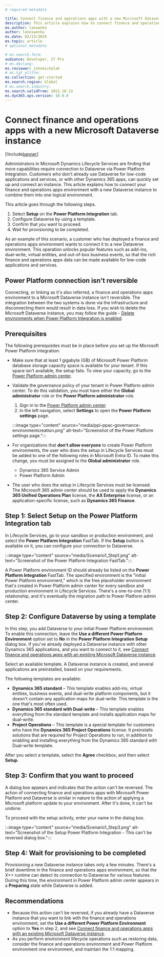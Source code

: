 ```yaml
---
# required metadata

title: Connect finance and operations apps with a new Microsoft Dataverse instance
description: This article explains how to connect finance and operations apps with a new Microsoft Dataverse instance.
ms.author: laswenka
author: laneswenka
ms.date: 02/23/2024
ms.topic: article
# optional metadata

# ms.search.form:
audience: Developer, IT Pro
# ms.devlang: 
ms.reviewer: johnmichalak
# ms.tgt_pltfrm: 
ms.collection: get-started
ms.search.region: Global
# ms.search.industry:
ms.search.validFrom: 2021-10-13
ms.dyn365.ops.version: 10.0.0
---
```

# Connect finance and operations apps with a new Microsoft Dataverse instance

[!include[banner](../includes/banner.md)]

Administrators in Microsoft Dynamics Lifecycle Services are finding that more capabilities require connection to Dataverse via Power Platform Integration. Customers who don't already use Dataverse for low-code applications and services, or with other Dynamics 365 apps, can quickly set up and connect an instance. This article explains how to connect your finance and operations apps environment with a new Dataverse instance to combine them into one logical environment.

This article goes through the following steps.

1. Select **Setup** on the **Power Platform Integration** tab.
2. Configure Dataverse by using a template.
3. Confirm that you want to proceed.
4. Wait for provisioning to be completed.

As an example of this scenario, a customer who has deployed a finance and operations apps environment wants to connect it to a new Dataverse environment. This operation unlocks popular features such as add-ins, dual-write, virtual entities, and out-of-box business events, so that the rich finance and operations apps data can be made available for low-code applications and services.

## Power Platform connection isn't reversible

Connecting, or linking as it's also referred, a finance and operations apps environment to a Microsoft Dataverse instance isn't reversible.  The integration between the two systems is done via the infrastructure and disconnecting them would result in data loss. If you wish to delete the Microsoft Dataverse instance, you may follow the guide - [Delete environments when Power Platform Integration is enabled](./environment-lifecycle-delete-env.md).

## Prerequisites

The following prerequisites must be in place before you set up the Microsoft Power Platform integration:

- Make sure that at least 1 gigabyte (GB) of Microsoft Power Platform database storage capacity space is available for your tenant. If this space isn't available, the setup fails. To view your capacity, go to the [Power Platform admin center](https://admin.powerplatform.microsoft.com/resources/capacity).
- Validate the governance policy of your tenant in Power Platform admin center. To do this validation, you must have either the **Global administrator** role or the **Power Platform administrator** role.

    1. Sign in to the [Power Platform admin center](https://admin.powerplatform.microsoft.com).
    2. In the left navigation, select **Settings** to open the **Power Platform settings** page.

    :::image type="content" source="media/ppi-ppac-governance-environmentcreation.png" alt-text="Screenshot of the Power Platform settings page.":::

- For organizations that **don't allow everyone** to create Power Platform environments, the user who does the setup in Lifecycle Services must be added to one of the following roles in Microsoft Entra ID. To make this change, you must be assigned to the **Global administrator** role.

    - Dynamics 365 Service Admin
    - Power Platform Admin

- The user who does the setup in Lifecycle Services must be licensed. The Microsoft 365 admin center should be used to apply the **Dynamics 365 Unified Operations Plan** license, the **AX Enterprise** license, or an application-specific license, such as **Dynamics 365 Finance**.

## Step 1: Select Setup on the Power Platform Integration tab

In Lifecycle Services, go to your sandbox or production environment, and select the **Power Platform Integration** FastTab. If the **Setup** button is available on it, you can configure your connection to Dataverse.

:::image type="content" source="media/Scenario1_Step1.png" alt-text="Screenshot of the Power Platform Integration FastTab.":::

A Power Platform environment ID should already be listed on the **Power Platform Integration** FastTab. The specified environment is the "initial Power Platform environment," which is the free placeholder environment that's created in Power Platform admin center for every sandbox and production environment in Lifecycle Services. There's a one-to-one (1:1) relationship, and it's eventually the migration path to Power Platform admin center.

## Step 2: Configure Dataverse by using a template

In this step, you add Dataverse to your initial Power Platform environment. To enable this connection, leave the **Use a different Power Platform Environment** option set to **No** in the **Power Platform Integration Setup** dialog box. If you've already deployed a Dataverse instance with other Dynamics 365 applications, and you want to connect to it, see [Connect finance and operations apps with an existing Microsoft Dataverse instance](environment-lifecycle-connect-finops-existing-dv.md).

Select an available template. A Dataverse instance is created, and several applications are preinstalled, based on your requirements.

The following templates are available:

* **Dynamics 365 standard** – This template enables add-ins, virtual entities, business events, and dual-write platform components, but it doesn't contain any application maps for dual-write. This template is the one that's most often used.
* **Dynamics 365 standard with Dual-write** – This template enables everything from the standard template and installs application maps for dual-write.
* **Project Operations** – This template is a special template for customers who have the **Dynamics 365 Project Operations** license. It preinstalls solutions that are required for Project Operations to run, in addition to enabling and installing everything from the Dynamics 365 standard with Dual-write template.

After you select a template, select the **Agree** checkbox, and then select **Setup**.

## Step 3: Confirm that you want to proceed

A dialog box appears and indicates that the action can't be reversed. The action of connecting finance and operations apps with Microsoft Power Platform and Dataverse is similar in nature to the action of applying a Microsoft platform update to your environment. After it's done, it can't be undone.

To proceed with the setup activity, enter your name in the dialog box.

:::image type="content" source="media/Scenario1_Step3.png" alt-text="Screenshot of the Setup Power Platform Integration - This can't be reversed dialog box.":::

## Step 4: Wait for provisioning to be completed

Provisioning a new Dataverse instance takes only a few minutes. There's a brief downtime in the finance and operations apps environment, so that the X++ runtime can detect its connection to Dataverse for various features. During this time, the environment in Power Platform admin center appears in a **Preparing** state while Dataverse is added.

## Recommendations

* Because this action can't be reversed, if you already have a Dataverse instance that you want to link with the finance and operations environment, set the **Use a different Power Platform Environment** option to **Yes** in step 2, and see [Connect finance and operations apps with an existing Microsoft Dataverse instance](environment-lifecycle-connect-finops-existing-dv.md).
* As you perform environment lifecycle operations such as restoring data, consider the finance and operations environment and Power Platform environment one environment, and maintain the 1:1 mapping.